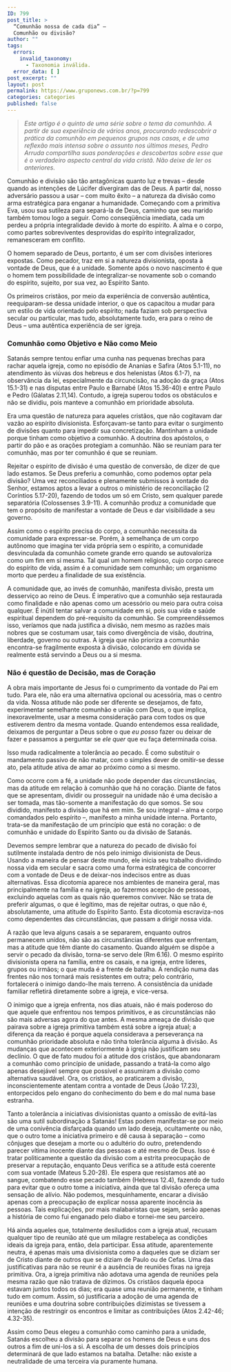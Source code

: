 ```yaml
---
ID: 799
post_title: >
  “Comunhão nossa de cada dia” –
  Comunhão ou divisão?
author: ""
tags:
  errors:
    invalid_taxonomy:
      - Taxonomia inválida.
  error_data: [ ]
post_excerpt: ""
layout: post
permalink: https://www.gruponews.com.br/?p=799
categories: categories
published: false
---
```

<blockquote><em>Este artigo é o quinto de uma série sobre o tema da comunhão. A partir de sua experiência de vários anos, procurando redescobrir a prática da comunhão em pequenos grupos nas casas, e de uma reflexão mais intensa sobre o assunto nos últimos meses, Pedro Arruda compartilha suas ponderações e descobertas sobre esse que é o verdadeiro aspecto central da vida cristã. Não deixe de ler os anteriores.</em></blockquote>
Comunhão e divisão são tão antagônicas quanto luz e trevas – desde quando as intenções de Lúcifer divergiram das de Deus. A partir daí, nosso adversário passou a usar – com muito êxito – a natureza da divisão como arma estratégica para enganar a humanidade. Começando com a primitiva Eva, usou sua sutileza para separá-la de Deus, caminho que seu marido também tomou logo a seguir. Como conseqüência imediata, cada um perdeu a própria integralidade devido à morte do espírito. A alma e o corpo, como partes sobreviventes desprovidas do espírito integralizador, remanesceram em conflito.

O homem separado de Deus, portanto, é um ser com divisões interiores expostas. Como pecador, traz em si a natureza divisionista, oposta à vontade de Deus, que é a unidade. Somente após o novo nascimento é que o homem tem possibilidade de integralizar-se novamente sob o comando do espírito, sujeito, por sua vez, ao Espírito Santo.

Os primeiros cristãos, por meio da experiência de conversão autêntica, reequiparam-se dessa unidade interior, o que os capacitou a mudar para um estilo de vida orientado pelo espírito; nada faziam sob perspectiva secular ou particular, mas tudo, absolutamente tudo, era para o reino de Deus – uma autêntica experiência de ser igreja.
<h3>Comunhão como Objetivo e Não como Meio</h3>
Satanás sempre tentou enfiar uma cunha nas pequenas brechas para rachar aquela igreja, como no episódio de Ananias e Safira (Atos 5.1-11), no atendimento às viúvas dos hebreus e dos helenistas (Atos 6.1-7), na observância da lei, especialmente da circuncisão, na adoção da graça (Atos 15.1-31) e nas disputas entre Paulo e Barnabé (Atos 15.36-40) e entre Paulo e Pedro (Gálatas 2.11,14). Contudo, a igreja superou todos os obstáculos e não se dividiu, pois manteve a comunhão em prioridade absoluta.

Era uma questão de natureza para aqueles cristãos, que não cogitavam dar vazão ao espírito divisionista. Esforçavam-se tanto para evitar o surgimento de divisões quanto para impedir sua concretização. Mantinham a unidade porque tinham como objetivo a comunhão. A doutrina dos apóstolos, o partir do pão e as orações protegiam a comunhão. Não se reuniam para ter comunhão, mas por ter comunhão é que se reuniam.

Rejeitar o espírito de divisão é uma questão de conversão, de dizer de que lado estamos. Se Deus preferiu a comunhão, como podemos optar pela divisão? Uma vez reconciliados e plenamente submissos à vontade do Senhor, estamos aptos a levar a outros o ministério de reconciliação (2 Coríntios 5.17-20), fazendo de todos um só em Cristo, sem qualquer parede separatória (Colossenses 3.9-11). A comunhão produz a comunidade que tem o propósito de manifestar a vontade de Deus e dar visibilidade a seu governo.

Assim como o espírito precisa do corpo, a comunhão necessita da comunidade para expressar-se. Porém, à semelhança de um corpo autônomo que imagina ter vida própria sem o espírito, a comunidade desvinculada da comunhão comete grande erro quando se autovaloriza como um fim em si mesma. Tal qual um homem religioso, cujo corpo carece do espírito de vida, assim é a comunidade sem comunhão; um organismo morto que perdeu a finalidade de sua existência.

A comunidade que, ao invés de comunhão, manifesta divisão, presta um desserviço ao reino de Deus. É imperativo que a comunhão seja restaurada como finalidade e não apenas como um acessório ou meio para outra coisa qualquer. É inútil tentar salvar a comunidade em si, pois sua vida e saúde espiritual dependem do pré-requisito da comunhão. Se compreendêssemos isso, veríamos que nada justifica a divisão, nem mesmo as razões mais nobres que se costumam usar, tais como divergência de visão, doutrina, liberdade, governo ou outras. A igreja que não prioriza a comunhão encontra-se fragilmente exposta à divisão, colocando em dúvida se realmente está servindo a Deus ou a si mesma.
<h3>Não é questão de Decisão, mas de Coração</h3>
A obra mais importante de Jesus foi o cumprimento da vontade do Pai em tudo. Para ele, não era uma alternativa opcional ou acessória, mas o centro da vida. Nossa atitude não pode ser diferente se desejamos, de fato, experimentar semelhante comunhão e união com Deus, o que implica, inexoravelmente, usar a mesma consideração para com todos os que estiverem dentro da mesma vontade. Quando entendemos essa realidade, deixamos de perguntar a Deus sobre o que <em>eu posso</em> fazer ou deixar de fazer e passamos a perguntar se <em>ele quer</em> que eu faça determinada coisa.

Isso muda radicalmente a tolerância ao pecado. É como substituir o mandamento passivo de não matar, com o simples dever de omitir-se desse ato, pela atitude ativa de amar ao próximo como a si mesmo.

Como ocorre com a fé, a unidade não pode depender das circunstâncias, mas da atitude em relação à comunhão que há no coração. Diante de fatos que se apresentam, dividir ou prosseguir na unidade não é uma decisão a ser tomada, mas tão-somente a manifestação do que somos. Se sou dividido, manifesto a divisão que há em mim. Se sou integral – alma e corpo comandados pelo espírito –, manifesto a minha unidade interna. Portanto, trata-se da manifestação de um princípio que está no coração: o de comunhão e unidade do Espírito Santo ou da divisão de Satanás.

Devemos sempre lembrar que a natureza do pecado de divisão foi sutilmente instalada dentro de nós pelo inimigo divisionista de Deus. Usando a maneira de pensar deste mundo, ele inicia seu trabalho dividindo nossa vida em secular e sacra como uma forma estratégica de concorrer com a vontade de Deus e de deixar-nos indecisos entre as duas alternativas. Essa dicotomia aparece nos ambientes de maneira geral, mas principalmente na família e na igreja, ao fazermos acepção de pessoas, excluindo aquelas com as quais não queremos conviver. Não se trata de preferir algumas, o que é legítimo, mas de rejeitar outras, o que não é, absolutamente, uma atitude do Espírito Santo. Esta dicotomia escraviza-nos como dependentes das circunstâncias, que passam a dirigir nossa vida.

A razão que leva alguns casais a se separarem, enquanto outros permanecem unidos, não são as circunstâncias diferentes que enfrentam, mas a atitude que têm diante do casamento. Quando alguém se dispõe a servir o pecado da divisão, torna-se servo dele (Rm 6.16). O mesmo espírito divisionista opera na família, entre os casais, e na igreja, entre líderes, grupos ou irmãos; o que muda é a frente de batalha. A rendição numa das frentes não nos tornará mais resistentes em outra; pelo contrário, fortalecerá o inimigo dando-lhe mais terreno. A consistência da unidade familiar refletirá diretamente sobre a igreja, e vice-versa.

O inimigo que a igreja enfrenta, nos dias atuais, não é mais poderoso do que aquele que enfrentou nos tempos primitivos, e as circunstâncias não são mais adversas agora do que antes. A mesma ameaça de divisão que pairava sobre a igreja primitiva também está sobre a igreja atual; a diferença da reação é porque aquela considerava a perseverança na comunhão prioridade absoluta e não tinha tolerância alguma à divisão. As mudanças que acontecem exteriormente à igreja não justificam seu declínio. O que de fato mudou foi a atitude dos cristãos, que abandonaram a comunhão como princípio de unidade, passando a tratá-la como algo apenas desejável sempre que possível e assumiram a divisão como alternativa saudável. Ora, os cristãos, ao praticarem a divisão, inconscientemente atentam contra a vontade de Deus (João 17.23), entorpecidos pelo engano do conhecimento do bem e do mal numa base estranha.

Tanto a tolerância a iniciativas divisionistas quanto a omissão de evitá-las são uma sutil subordinação a Satanás! Estas podem manifestar-se por meio de uma conivência disfarçada quando um lado deseja, ocultamente ou não, que o outro tome a iniciativa primeiro e dê causa à separação – como cônjuges que desejam a morte ou o adultério do outro, pretendendo parecer vítima inocente diante das pessoas e até mesmo de Deus. Isso é tratar politicamente a questão da divisão com a estrita preocupação de preservar a reputação, enquanto Deus verifica se a atitude está coerente com sua vontade (Mateus 5.20-28). Ele espera que resistamos até ao sangue, combatendo esse pecado também (Hebreus 12.4), fazendo de tudo para evitar que o outro tome a iniciativa, ainda que tal divisão ofereça uma sensação de alívio. Não podemos, mesquinhamente, encarar a divisão apenas com a preocupação de explicar nossa aparente inocência às pessoas. Tais explicações, por mais malabaristas que sejam, serão apenas a história de como fui enganado pelo diabo e tornei-me seu parceiro.

Há ainda aqueles que, totalmente desiludidos com a igreja atual, recusam qualquer tipo de reunião até que um milagre restabeleça as condições ideais da igreja para, então, dela participar. Essa atitude, aparentemente neutra, é apenas mais uma divisionista como a daqueles que se diziam ser de Cristo diante de outros que se diziam de Paulo ou de Cefas. Uma das justificativas para não se reunir é a ausência de reuniões fixas na igreja primitiva. Ora, a igreja primitiva não adotava uma agenda de reuniões pela mesma razão que não tratava de dízimos. Os cristãos daquela época estavam juntos todos os dias; era quase uma reunião permanente, e tinham tudo em comum. Assim, só justificaria a adoção de uma agenda de reuniões e uma doutrina sobre contribuições dizimistas se tivessem a intenção de restringir os encontros e limitar as contribuições (Atos 2.42-46; 4.32-35).

Assim como Deus elegeu a comunhão como caminho para a unidade, Satanás escolheu a divisão para separar os homens de Deus e uns dos outros a fim de uni-los a si. A escolha de um desses dois princípios determinará de que lado estamos na batalha. Detalhe: não existe a neutralidade de uma terceira via puramente humana.